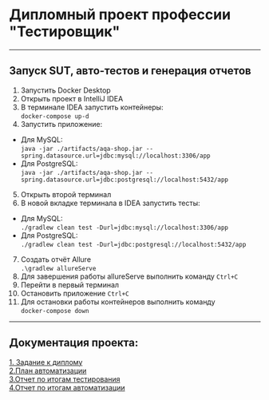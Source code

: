 #  Дипломный проект профессии "Тестировщик"
___

## Запуск SUT, авто-тестов и генерация отчетов

1. Запустить Docker Desktop
2. Открыть проект в IntelliJ IDEA
3. В терминале IDEA запустить контейнеры:  
`docker-compose up-d`
4. Запустить приложение:
* Для MySQL:  
`java -jar ./artifacts/aqa-shop.jar -- spring.datasource.url=jdbc:mysql://localhost:3306/app`
* Для PostgreSQL:  
`java -jar ./artifacts/aqa-shop.jar --spring.datasource.url=jdbc:postgresql://localhost:5432/app`
5. Открыть второй терминал
6. В новой вкладке терминала в IDEA запустить тесты:
* Для MySQL:  
`./gradlew clean test -Durl=jdbc:mysql://localhost:3306/app`
* Для PostgreSQL:  
`./gradlew clean test -Durl=jdbc:postgresql://localhost:5432/app`
7. Создать отчёт Allure  
`.\gradlew allureServe`
8. Для завершения работы allureServe выполнить команду
`Ctrl+C`
9. Перейти в первый терминал
10. Остановить приложение
`Ctrl+C`
11. Для остановки работы контейнеров выполнить команду  
`docker-compose down`
___

## Документация проекта:
[1. Задание к диплому](https://github.com/Plehovevgeny/DiplomPlehov/tree/main/Documents/TaskDescription.md)  
[2.План автоматизации](https://github.com/Plehovevgeny/DiplomPlehov/tree/main/Documents/Plan.md)  
[3.Отчет по итогам тестирования](https://github.com/Plehovevgeny/DiplomPlehov/tree/main/Documents/Report.md)  
[4.Отчет по итогам автоматизации](https://github.com/Plehovevgeny/DiplomPlehov/tree/main/Documents/Summary.md)
